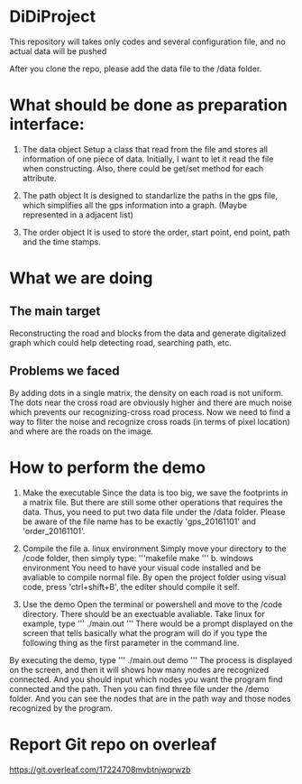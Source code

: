 ﻿# DiDiProject
This repository will takes only codes and several configuration file, and no actual data will be pushed

After you clone the repo, please add the data file to the /data folder.

# What should be done as preparation interface:
1. The data object
  Setup a class that read from the file and stores all information of one piece of data. Initially, I want to let it read the file when constructing.
  Also, there could be get/set method for each attribute.

2. The path object
  It is designed to standarlize the paths in the gps file, which simplifies all the gps information into a graph. (Maybe represented in a adjacent list)

3. The order object
  It is used to store the order, start point, end point, path and the time stamps.
  
# What we are doing
## The main target
Reconstructing the road and blocks from the data and generate digitalized graph which could help detecting road, searching path, etc.

## Problems we faced
By adding dots in a single matrix, the density on each road is not uniform. The dots near the cross road are obviously higher and there are much noise which prevents our recognizing-cross road process.
Now we need to find a way to fliter the noise and recognize cross roads (in terms of pixel location) and where are the roads on the image.

# How to perform the demo
1. Make the executable
  Since the data is too big, we save the footprints in a matrix file. But there are still some other operations that requires the data. Thus, you need to put two data file under the /data folder. Please be aware of the file name has to be exactly 'gps_20161101' and 'order_20161101'.

2. Compile the file
  a. linux environment
    Simply move your directory to the /code folder, then simply type:
    '''makefile
    make
    '''
  b. windows environment
    You need to have your visual code installed and be avaliable to compile normal file. By open the project folder using visual code, press 'ctrl+shift+B', the editer should compile it self.

3. Use the demo
  Open the terminal or powershell and move to the /code directory. There should be an exectuable avaliable. Take linux for example, type
  '''
  ./main.out
  '''
  There would be a prompt displayed on the screen that tells basically what the program will do if you type the following thing as the first parameter in the command line.

  By executing the demo, type
  '''
  ./main.out demo
  '''
  The process is displayed on the screen, and then it will shows how many nodes are recognized connected. And you should input which nodes you want the program find connected and the path. Then you can find three file under the /demo folder. And you can see the nodes that are in the path way and those nodes recognized by the program.

# Report Git repo on overleaf
  https://git.overleaf.com/17224708mvbtnjwqrwzb